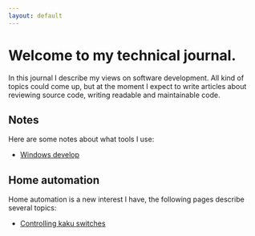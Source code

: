 ```yaml
---
layout: default
---
```


# Welcome to my technical journal.

In this journal I describe my views on software development. All kind of topics could come up, but at the moment I expect to write articles about reviewing source code, writing readable and maintainable code.

## Notes

Here are some notes about what tools I use:

- [Windows develop](/windowsdevelop)

## Home automation
Home automation is a new interest I have, the following pages describe several topics:

- [Controlling kaku switches](/homeautomation/kakuswitches)
